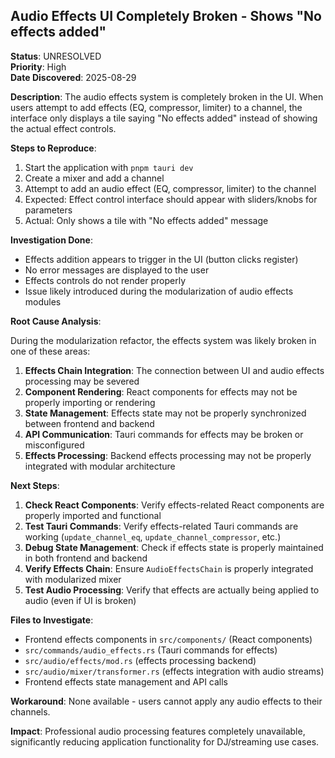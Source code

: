 ## Audio Effects UI Completely Broken - Shows "No effects added"

**Status**: UNRESOLVED  
**Priority**: High  
**Date Discovered**: 2025-08-29

**Description**: The audio effects system is completely broken in the UI. When
users attempt to add effects (EQ, compressor, limiter) to a channel, the
interface only displays a tile saying "No effects added" instead of showing the
actual effect controls.

**Steps to Reproduce**:

1. Start the application with `pnpm tauri dev`
2. Create a mixer and add a channel
3. Attempt to add an audio effect (EQ, compressor, limiter) to the channel
4. Expected: Effect control interface should appear with sliders/knobs for
   parameters
5. Actual: Only shows a tile with "No effects added" message

**Investigation Done**:

- Effects addition appears to trigger in the UI (button clicks register)
- No error messages are displayed to the user
- Effects controls do not render properly
- Issue likely introduced during the modularization of audio effects modules

**Root Cause Analysis**:

During the modularization refactor, the effects system was likely broken in one
of these areas:

1. **Effects Chain Integration**: The connection between UI and audio effects
   processing may be severed
2. **Component Rendering**: React components for effects may not be properly
   importing or rendering
3. **State Management**: Effects state may not be properly synchronized between
   frontend and backend
4. **API Communication**: Tauri commands for effects may be broken or
   misconfigured
5. **Effects Processing**: Backend effects processing may not be properly
   integrated with modular architecture

**Next Steps**:

1. **Check React Components**: Verify effects-related React components are
   properly imported and functional
2. **Test Tauri Commands**: Verify effects-related Tauri commands are working
   (`update_channel_eq`, `update_channel_compressor`, etc.)
3. **Debug State Management**: Check if effects state is properly maintained in
   both frontend and backend
4. **Verify Effects Chain**: Ensure `AudioEffectsChain` is properly integrated
   with modularized mixer
5. **Test Audio Processing**: Verify that effects are actually being applied to
   audio (even if UI is broken)

**Files to Investigate**:

- Frontend effects components in `src/components/` (React components)
- `src/commands/audio_effects.rs` (Tauri commands for effects)
- `src/audio/effects/mod.rs` (effects processing backend)
- `src/audio/mixer/transformer.rs` (effects integration with audio streams)
- Frontend effects state management and API calls

**Workaround**: None available - users cannot apply any audio effects to their
channels.

**Impact**: Professional audio processing features completely unavailable,
significantly reducing application functionality for DJ/streaming use cases.
